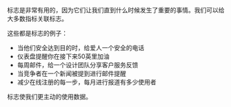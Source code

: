 标志是非常有用的，因为它们让我们直到什么时候发生了重要的事情。我们可以给大多数指标关联标志。

这些都是标志的例子：

- 当他们安全达到目的时，给爱人一个安全的电话
- 仪表盘提醒你在接下来50英里加油
- 每周邮件，给一个设计团队分享客户服务反馈
- 当竞争者在一个新闻被提到进行邮件提醒
- 减少在线注册的每一步，每月进行报道有多少使用者
	
标志使我们更主动的使用数据。
